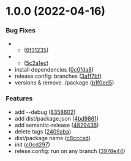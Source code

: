 # 1.0.0 (2022-04-16)


### Bug Fixes

* - ([6f31235](https://github.com/eng-dibo/tmp-semantic-release/commit/6f31235f4c9b3fb6dea91263b05e80a5561001a9))
* - ([5c2a1ec](https://github.com/eng-dibo/tmp-semantic-release/commit/5c2a1ec9b19db19d899f6429992b2a203e76c438))
* install dependencies ([0c0fda8](https://github.com/eng-dibo/tmp-semantic-release/commit/0c0fda81650b9d951ee0c6db1b589854b75a27d5))
* release.config: branches ([3a1f7bf](https://github.com/eng-dibo/tmp-semantic-release/commit/3a1f7bf2459aaa273c40a951b129a84848a37e4e))
* versions & remove ./package ([b1f0ed5](https://github.com/eng-dibo/tmp-semantic-release/commit/b1f0ed5fb46d1428a05f6cc555b1aa353078ce6f))


### Features

* add  --debug ([8358602](https://github.com/eng-dibo/tmp-semantic-release/commit/8358602b493a999597ebdef51204efd5ae9830e0))
* add dist/package.json ([4bd9861](https://github.com/eng-dibo/tmp-semantic-release/commit/4bd986147bcbeaf0e4ff5fc0fbbf80c10a5785a4))
* add semantic-release ([4829436](https://github.com/eng-dibo/tmp-semantic-release/commit/4829436a5a4058fa435b928d2d998d290781356f))
* delete tags ([2409aba](https://github.com/eng-dibo/tmp-semantic-release/commit/2409abaa159b094e9ad89e7292c5c8306b8f1e3d))
* dist/package name ([c8cccad](https://github.com/eng-dibo/tmp-semantic-release/commit/c8cccade9b478ca2632b79aec21739ac988d491d))
* init ([c0cd297](https://github.com/eng-dibo/tmp-semantic-release/commit/c0cd2979235b05341de35568add01ce5144f72bb))
* relese.config: run on any branch ([3978e44](https://github.com/eng-dibo/tmp-semantic-release/commit/3978e44aa0e225b8d5b8c0a62665ae93dbf2826a))
